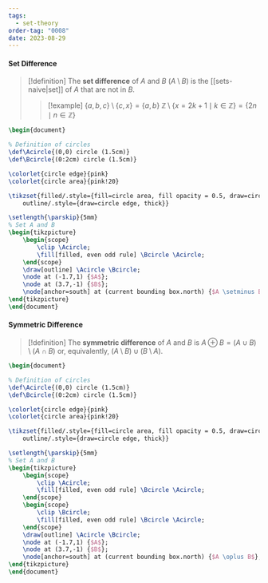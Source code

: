 ```yaml
---
tags:
  - set-theory
order-tag: "0008"
date: 2023-08-29
---
```

#### Set Difference

>[!definition]
>The **set difference** of $A$ and $B$ ($A\setminus B$) is the [[sets-naive|set]] of $A$ that are not in $B$.
>
>>[!example]
>>$\{ a,b,c \} \setminus \{ c,x \}=\{ a,b \}$
>>$\mathbb{Z} \setminus \{ x=2k+1\mid k\in\mathbb{Z} \}=\{2n\mid n\in\mathbb{Z}\}$

```tikz
\begin{document}

% Definition of circles
\def\Acircle{(0,0) circle (1.5cm)}
\def\Bcircle{(0:2cm) circle (1.5cm)}

\colorlet{circle edge}{pink}
\colorlet{circle area}{pink!20}

\tikzset{filled/.style={fill=circle area, fill opacity = 0.5, draw=circle edge, thick},
    outline/.style={draw=circle edge, thick}}

\setlength{\parskip}{5mm}
% Set A and B
\begin{tikzpicture}
    \begin{scope}
        \clip \Acircle;
        \fill[filled, even odd rule] \Bcircle \Acircle;
    \end{scope}
    \draw[outline] \Acircle \Bcircle;
    \node at (-1.7,1) {$A$};
    \node at (3.7,-1) {$B$};
    \node[anchor=south] at (current bounding box.north) {$A \setminus B$};
\end{tikzpicture}
\end{document}
```
#### Symmetric Difference

>[!definition]
>The **symmetric difference** of $A$ and $B$ is $A\oplus B=(A\cup B)\setminus(A\cap B)$ or, equivalently, $(A\setminus B)\cup(B\setminus A)$.

```tikz
\begin{document}

% Definition of circles
\def\Acircle{(0,0) circle (1.5cm)}
\def\Bcircle{(0:2cm) circle (1.5cm)}

\colorlet{circle edge}{pink}
\colorlet{circle area}{pink!20}

\tikzset{filled/.style={fill=circle area, fill opacity = 0.5, draw=circle edge, thick},
    outline/.style={draw=circle edge, thick}}

\setlength{\parskip}{5mm}
% Set A and B
\begin{tikzpicture}
    \begin{scope}
        \clip \Acircle;
        \fill[filled, even odd rule] \Bcircle \Acircle;
    \end{scope}
    \begin{scope}
        \clip \Bcircle;
        \fill[filled, even odd rule] \Bcircle \Acircle;
    \end{scope}
    \draw[outline] \Acircle \Bcircle;
    \node at (-1.7,1) {$A$};
    \node at (3.7,-1) {$B$};
    \node[anchor=south] at (current bounding box.north) {$A \oplus B$};
\end{tikzpicture}
\end{document}
```
